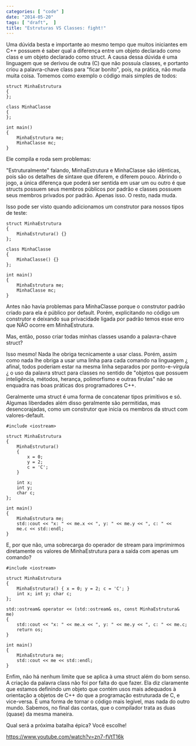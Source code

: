 ```yaml
---
categories: [ "code" ]
date: "2014-05-20"
tags: [ "draft",  ]
title: "Estruturas VS Classes: fight!"
---
```


Uma dúvida besta e importante ao mesmo tempo que muitos iniciantes em C++
possuem é saber qual a diferença entre um objeto declarado como class e
um objeto declarado como struct. A causa dessa dúvida é uma linguagem
que se derivou de outra (C) que não possuía classes, e portanto criou
a palavra-chave class para "ficar bonito", pois, na prática, não muda
muita coisa. Tomemos como exemplo o código mais simples de todos:

    struct MinhaEstrutura
    {
    };
    
    class MinhaClasse
    {
    };
    
    int main()
    {
        MinhaEstrutura me;
        MinhaClasse mc;
    }
    

Ele compila e roda sem problemas:

"Estruturalmente" falando, MinhaEstrutura e MinhaClasse são idênticas,
pois são os detalhes de sintaxe que diferem, e diferem pouco. Abrindo o
jogo, a única diferença que poderá ser sentida em usar um ou outro é
que structs possuem seus membros públicos por padrão e classes possuem
seus membros privados por padrão. Apenas isso. O resto, nada muda.

Isso pode ser visto quando adicionamos um construtor para nossos tipos
de teste:

    struct MinhaEstrutura
    {
        MinhaEstrutura() {}
    };
    
    class MinhaClasse
    {
        MinhaClasse() {}
    };
    
    int main()
    {
        MinhaEstrutura me;
        MinhaClasse mc;
    }
    

Antes não havia problemas para MinhaClasse porque o construtor padrão
criado para ela é público por default. Porém, explicitando no código
um construtor e deixando sua privacidade ligada por padrão temos esse
erro que NÃO ocorre em MinhaEstrutura.

Mas, então, posso criar todas minhas classes usando a palavra-chave
struct?

Isso mesmo! Nada lhe obriga tecnicamente a usar class. Porém, assim como
nada lhe obriga a usar uma linha para cada comando na linguagem ¿ afinal,
todos poderiam estar na mesma linha separados por ponto-e-vírgula ¿
o uso da palavra struct para classes no sentido de "objetos que possuem
inteligência, métodos, herança, polimorfismo e outras firulas" não
se enquadra nas boas práticas dos programadores C++.

Geralmente uma struct é uma forma de concatenar tipos primitivos e
só. Algumas liberdades além disso geralmente são permitidas, mas
desencorajadas, como um construtor que inicia os membros da struct com
valores-default.

    #include <iostream>
    
    struct MinhaEstrutura
    {
        MinhaEstrutura()
        {
            x = 0;
            y = 2;
            c = 'C';
        }
    
        int x;
        int y;
        char c;
    };
    
    int main()
    {
        MinhaEstrutura me;
        std::cout << "x: " << me.x << ", y: " << me.y << ", c: " <<
        me.c << std::endl;
    }
    

E, por que não, uma sobrecarga do operador de stream para imprimirmos
diretamente os valores de MinhaEstrutura para a saída com apenas um
comando?

    #include <iostream>
    
    struct MinhaEstrutura
    {
        MinhaEstrutura() { x = 0; y = 2; c = 'C'; }
        int x; int y; char c;
    };
    
    std::ostream& operator << (std::ostream& os, const MinhaEstrutura&
    me)
    {
        std::cout << "x: " << me.x << ", y: " << me.y << ", c: " << me.c;
        return os;
    }
    
    int main()
    {
        MinhaEstrutura me;
        std::cout << me << std::endl;
    }
    

Enfim, não há nenhum limite que se aplica à uma struct além do bom
senso. A criação da palavra class não foi por falta do que fazer. Ela
diz claramente que estamos definindo um objeto que contém usos mais
adequados à orientação a objetos de C++ do que a programação
estruturada de C, e vice-versa. É uma forma de tornar o código mais
legível, mas nada do outro mundo. Sabemos, no final das contas, que o
compilador trata as duas (quase) da mesma maneira.

Qual será a próxima batalha épica? Você escolhe!

https://www.youtube.com/watch?v=zn7-fVtT16k

